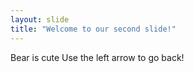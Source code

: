 ```yaml
---
layout: slide
title: "Welcome to our second slide!"
---
```

Bear is cute
Use the left arrow to go back!